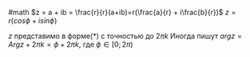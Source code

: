 #math
$z = a + ib = \frac{r}{r}(a+ib)=r(\frac{a}{r} + i\frac{b}{r})$
$z=r(cos\phi + isin\phi)$

$z$ представимо в форме(*) с точностью до $2 \pi k$
Иногда пишут $argz = Argz + 2 \pi k = \phi + 2\pi k$, гдe $\phi \in [0; 2\pi)$